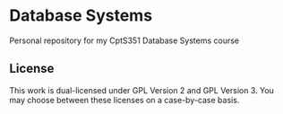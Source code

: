 # Database Systems
Personal repository for my CptS351 Database Systems course

## License
This work is dual-licensed under GPL Version 2 and GPL Version 3. You may choose between these licenses on a case-by-case basis.

